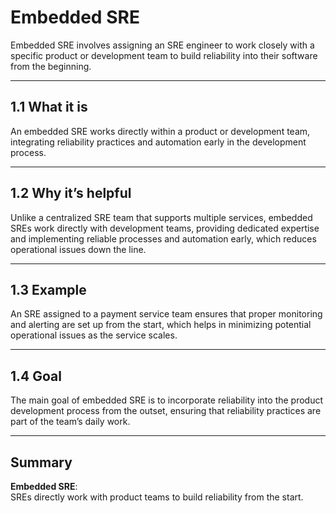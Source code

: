 # Embedded SRE

Embedded SRE involves assigning an SRE engineer to work closely with a specific product or development team to build reliability into their software from the beginning.

---

## 1.1 What it is
An embedded SRE works directly within a product or development team, integrating reliability practices and automation early in the development process.

---

## 1.2 Why it’s helpful

Unlike a centralized SRE team that supports multiple services, embedded SREs work directly with development teams, providing dedicated expertise and implementing reliable processes and automation early, which reduces operational issues down the line.

---

## 1.3 Example

An SRE assigned to a payment service team ensures that proper monitoring and alerting are set up from the start, which helps in minimizing potential operational issues as the service scales.

---

## 1.4 Goal

The main goal of embedded SRE is to incorporate reliability into the product development process from the outset, ensuring that reliability practices are part of the team’s daily work.

---

## Summary

**Embedded SRE**:  
SREs directly work with product teams to build reliability from the start.
